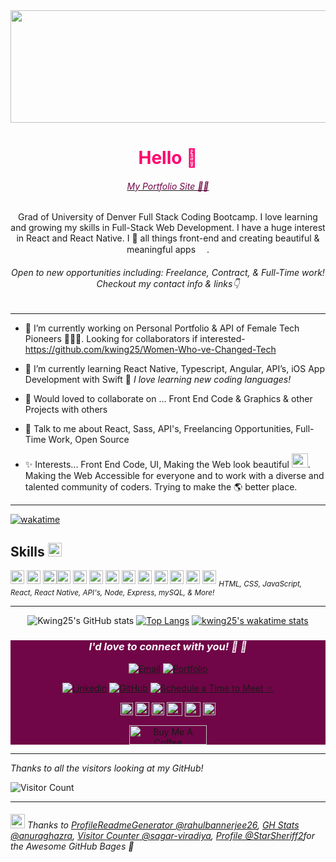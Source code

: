 <div align="center"> 
<a href="https://kendrawing-portfolio.netlify.app/"><img src="https://live.staticflickr.com/65535/51955658609_c351f51c6e_h.jpg" width="670px" height="180px"></a>
</div>

<div align="center"> 
<h1 style="color:#ff006e">Hello 👋</h1> 
<a href="https://kendrawing-portfolio.netlify.app/"><h6 style="color:#700647">My Portfolio Site 👩‍💻</h6></a>

Grad of University of Denver Full Stack Coding Bootcamp. I love learning and growing my skills in Full-Stack Web Development. I have a huge interest in React and React Native. I 💙 all things front-end  and creating beautiful & meaningful apps <img src="https://emojis.slackmojis.com/emojis/images/1614999304/18103/computer.gif?1614999304" height="15px" width="14px">.


<h6 style="font-style:italic;"> Open to new opportunities including: Freelance, Contract, & Full-Time work! Checkout my contact info & links👇</h6>
</div>

---

- 🔭 I’m currently working on Personal Portfolio & API of Female Tech Pioneers 👩🏻‍💻. Looking for collaborators if interested- https://github.com/kwing25/Women-Who-ve-Changed-Tech

- 🌱 I’m currently learning React Native, Typescript, Angular, API’s, iOS App Development with Swift 🤔 *I love learning new coding languages!* 

- 🤝 Would loved to collaborate on ... Front End Code & Graphics & other Projects with others 

- 💬 Talk to me about React, Sass, API's, Freelancing Opportunities, Full-Time Work, Open Source 

- ✨ Interests... Front End Code, UI, Making the Web look beautiful
<img src="https://emojis.slackmojis.com/emojis/images/1615414387/19292/paint.gif?1615414387" height="23px" width="26px">. 
Making the Web Accessible for everyone and to work with a diverse and talented community of coders. 
Trying to make the 🌎 better place. 

---
[![wakatime](https://wakatime.com/badge/user/2757f0f2-c344-4d0a-bfc2-16ce09985dac.svg)](https://wakatime.com/@2757f0f2-c344-4d0a-bfc2-16ce09985dac)

<h2> Skills <img src = "https://media2.giphy.com/media/QssGEmpkyEOhBCb7e1/giphy.gif?cid=ecf05e47a0n3gi1bfqntqmob8g9aid1oyj2wr3ds3mg700bl&rid=giphy.gif" width = 22px> </h2>

 <img width ='22px' src ='https://raw.githubusercontent.com/rahulbanerjee26/githubAboutMeGenerator/main/icons/reactjs.svg'> <img width ='22px' src ='https://raw.githubusercontent.com/rahulbanerjee26/githubAboutMeGenerator/main/icons/javascript.svg'> <img width ='22px' src ='https://raw.githubusercontent.com/rahulbanerjee26/githubAboutMeGenerator/main/icons/sass.svg'><img width ='22px' src ='https://raw.githubusercontent.com/rahulbanerjee26/githubAboutMeGenerator/main/icons/css.svg'> 
 <img width ='22px' src ='https://raw.githubusercontent.com/rahulbanerjee26/githubAboutMeGenerator/main/icons/html.svg'>
<img width ='22px' src ='https://raw.githubusercontent.com/rahulbanerjee26/githubAboutMeGenerator/main/icons/bootstrap.svg'> 
<img width ='22px' src ='https://raw.githubusercontent.com/rahulbanerjee26/githubAboutMeGenerator/main/icons/mysql.svg'> 
 <img width ='22px' src ='https://raw.githubusercontent.com/rahulbanerjee26/githubAboutMeGenerator/main/icons/nodejs.svg'> 
 <img width ='22px' src ='https://raw.githubusercontent.com/rahulbanerjee26/githubAboutMeGenerator/main/icons/mongodb.svg'> 
  <img width ='22px' src ='https://raw.githubusercontent.com/rahulbanerjee26/githubAboutMeGenerator/main/icons/git.svg'> 
 <img width ='22px' src ='https://raw.githubusercontent.com/rahulbanerjee26/githubAboutMeGenerator/main/icons/graphql.svg'> 
  <img width ='22px' src ='https://raw.githubusercontent.com/rahulbanerjee26/githubAboutMeGenerator/main/icons/postman.svg'>
 <img width ='22px' src ='https://raw.githubusercontent.com/rahulbanerjee26/githubAboutMeGenerator/main/icons/github.svg'> 
<sub><i>HTML, CSS, JavaScript, React, React Native, API's, Node, Express, mySQL, & More! </i></sub>

---


<div align="center">


![Kwing25's GitHub stats](https://github-readme-stats.vercel.app/api?username=kwing25&bg_color=10,ff006e,700647,080705&title_color=fff&text_color=fff)
[![Top Langs](https://github-readme-stats.vercel.app/api/top-langs/?username=kwing25&layout=compact&langs_count=8)](https://github.com/kwing25)
[![kwing25's wakatime stats](https://github-readme-stats.vercel.app/api/wakatime?username=kwing25&layout=compact)](https://github.com/kwing25)
<!-- 	<img align="center" src="https://github-readme-stats.vercel.app/api/wakatime?username=@kwing25&compact=True"/> -->
</div>
	
<div align="center" style="background:#700647">
<h3 align="center" style="color:#fef8fc;"><i>I'd love to connect with you! 💬 🤝</i> </h3>
<a href="mailto:kendrawingpro@icloud.com"><img src="https://img.shields.io/badge/📧-kendrawingpro@icloud.com-080705?labelColor=FF006F&style=flat-square&link=kendrawingpro@icloud.com" alt="Email" /></a>
<a href="https://kendrawing-portfolio.netlify.app/""><img src="https://img.shields.io/badge/💻-kendrawing.com-080705?labelColor=FF006F&style=flat-square&link=https://kendrawing-portfolio.netlify.app/" alt="Portfolio" /> 

[![Linkedin](https://img.shields.io/badge/Linkedin-080705?style=flat-square&logo=Linkedin&link=https://www.linkedin.com/in/kendrawing/)](https://www.linkedin.com/in/kendrawing/)
[![GitHub](https://img.shields.io/badge/GitHub-080705?style=flat-square&logo=GitHub&link=https://github.com/kwing25/)](https://github.com/kwing25/)
[![Schedule a Time to Meet ☞](https://img.shields.io/badge/Schedule_a_Time_to_Meet_☞-gray?style=for-the-badge&link=https://calendly.com/kendrawing/schedule)](https://calendly.com/kendrawing/schedule)

<tr>
<td>
<a href = 'https://codepen.io/kwing25'> <img width = '20px' align= 'center' src="https://raw.githubusercontent.com/FortAwesome/Font-Awesome/7cbd7f9951be31f9d06b6ac97739a700320b9130/svgs/brands/codepen.svg"/></a>
<a href = 'https://jsfiddle.net/user/kwing25/fiddles/'> <img width = '22px' align= 'center' src="https://raw.githubusercontent.com/FortAwesome/Font-Awesome/7cbd7f9951be31f9d06b6ac97739a700320b9130/svgs/brands/jsfiddle.svg"/></a>
<a href = 'https://codesandbox.com/kwing25'> <img width = '20px' align= 'center' src="https://raw.githubusercontent.com/simple-icons/simple-icons/ddc3b0b4aeee6cbdde32867473d75d03dd289d21/icons/codesandbox.svg"></a> 
<a href = 'https://medium.com/@kendrawing'> <img width = '25px' height="22px" align= 'center' src="https://raw.githubusercontent.com/FortAwesome/Font-Awesome/7cbd7f9951be31f9d06b6ac97739a700320b9130/svgs/brands/medium.svg"/></a>
<a href = 'https://dev.to/kwing25'> <img width = '25px' height="23px" align= 'center' src="https://raw.githubusercontent.com/FortAwesome/Font-Awesome/7cbd7f9951be31f9d06b6ac97739a700320b9130/svgs/brands/dev.svg"/></a>
<a href = 'https://www.hackerrank.com/kendracwing'> <img width = '20px' align= 'center' src="https://raw.githubusercontent.com/FortAwesome/Font-Awesome/7cbd7f9951be31f9d06b6ac97739a700320b9130/svgs/brands/hackerrank.svg"/></a><br>
</td>
</tr>

<a href="https://www.buymeacoffee.com/kendrawing" target="_blank"><img src="https://cdn.buymeacoffee.com/buttons/default-orange.png" alt="Buy Me A Coffee" height="31" width="124"></a>
</div>


---
*Thanks to all the visitors looking at my GitHub!* 

![Visitor Count](https://profile-counter.glitch.me/kwing25/count.svg)
	
---
###### <img src="https://emojis.slackmojis.com/emojis/images/1622911394/43502/thank_you.gif?1622911394" height="23px" width="23px"> Thanks to [ProfileReadmeGenerator @rahulbannerjee26](https://github.com/rahulbanerjee26/githubProfileReadmeGenerator), [GH Stats @anuraghazra](https://github.com/anuraghazra), [Visitor Counter @sagar-viradiya](https://github.com/sagar-viradiya), [Profile @StarSheriff2](https://github.com/StarSheriff2)for the Awesome GitHub Bages 👏
